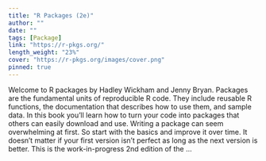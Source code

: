 ```yaml
---
title: "R Packages (2e)"
author: ""
date: ""
tags: [Package]
link: "https://r-pkgs.org/"
length_weight: "23%"
cover: "https://r-pkgs.org/images/cover.png"
pinned: true
---
```


Welcome to R packages by Hadley Wickham and Jenny Bryan. Packages are the fundamental units of reproducible R code. They include reusable R functions, the documentation that describes how to use them, and sample data. In this book you’ll learn how to turn your code into packages that others can easily download and use. Writing a package can seem overwhelming at first. So start with the basics and improve it over time. It doesn’t matter if your first version isn’t perfect as long as the next version is better. This is the work-in-progress 2nd edition of the ...
